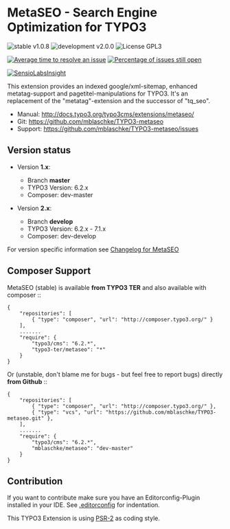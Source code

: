 # MetaSEO - Search Engine Optimization for TYPO3

![stable v1.0.8](https://img.shields.io/badge/stable-v1.0.8-green.svg?style=flat)
![development v2.0.0](https://img.shields.io/badge/development-v2.0.0-red.svg?style=flat)
![License GPL3](https://img.shields.io/badge/license-GPL3-blue.svg?style=flat)


[![Average time to resolve an issue](http://isitmaintained.com/badge/resolution/mblaschke/typo3-metaseo.svg)](http://isitmaintained.com/project/mblaschke/typo3-metaseo "Average time to resolve an issue")
[![Percentage of issues still open](http://isitmaintained.com/badge/open/mblaschke/typo3-metaseo.svg)](http://isitmaintained.com/project/mblaschke/typo3-metaseo "Percentage of issues still open")


[![SensioLabsInsight](https://insight.sensiolabs.com/projects/19914ab4-1f0f-4be0-9215-410fba880af2/big.png)](https://insight.sensiolabs.com/projects/19914ab4-1f0f-4be0-9215-410fba880af2)


This extension provides an indexed google/xml-sitemap, enhanced metatag-support and pagetitel-manipulations for TYPO3.
It's an replacement of the "metatag"-extension and the successor of "tq_seo".

* Manual:     http://docs.typo3.org/typo3cms/extensions/metaseo/
* Git:        https://github.com/mblaschke/TYPO3-metaseo
* Support:    https://github.com/mblaschke/TYPO3-metaseo/issues

## Version status

* Version **1.x**:

  + Branch **master**
  + TYPO3 Version: 6.2.x
  + Composer: dev-master

* Version **2.x**:

  + Branch **develop**
  + TYPO3 Version: 6.2.x - 7.1.x
  + Composer: dev-develop

For version specific information see [Changelog for MetaSEO](CHANGELOG.md)


## Composer Support

MetaSEO (stable) is available **from TYPO3 TER** and also available with composer ::

    {
        "repositories": [
            { "type": "composer", "url": "http://composer.typo3.org/" }
        ],
        .......
        "require": {
            "typo3/cms": "6.2.*",
            "typo3-ter/metaseo": "*"
        }
    }

Or (unstable, don't blame me for bugs - but feel free to report bugs) directly **from Github** ::

    {
        "repositories": [
            { "type": "composer", "url": "http://composer.typo3.org/" },
            { "type": "vcs", "url": "https://github.com/mblaschke/TYPO3-metaseo.git" },
        ],
        .......
        "require": {
            "typo3/cms": "6.2.*",
            "mblaschke/metaseo": "dev-master"
        }
    }

## Contribution

If you want to contribute make sure you have an Editorconfig-Plugin installed in your IDE.
See [.editorconfig](.editorconfig) for indentation.

This TYPO3 Extension is using [PSR-2](https://github.com/php-fig/fig-standards/blob/master/accepted/PSR-2-coding-style-guide.md) as coding style.
